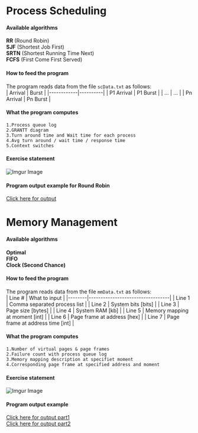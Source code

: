 # Process Scheduling
#### Available algorithms
**RR** (Round Robin) <br/> **SJF** (Shortest Job First) <br/> **SRTN** (Shortest Running Time Next) <br/> **FCFS** (First Come First Served)

#### How to feed the program
The program reads data from the file ```scData.txt``` as follows: <br/>
| Arrival    | Burst    |
|------------|----------|
| P1 Arrival | P1 Burst |
| ...        | ...      |
| Pn Arrival | Pn Burst |

#### What the program computes
```1.Process queue log``` <br/>
```2.GRANTT diagram``` <br/>
```3.Turn around time and Wait time for each process``` <br/>
```4.Avg turn around / wait time / response time``` <br/>
```5.Context switches```

#### Exercise statement
![Imgur Image](https://i.imgur.com/L2hgxm3.png)

#### Program output example for Round Robin
[Click here for output](https://i.imgur.com/o3q3zQH.png)

# Memory Management
#### Available algorithms
**Optimal** <br/>
**FIFO** <br/>
**Clock (Second Chance)**

#### How to feed the program
The program reads data from the file ```mmData.txt``` as follows: <br/>
| Line # | What to input                    |
|--------|----------------------------------|
| Line 1 | Comma separated process list     |
| Line 2 | System bits [bits]               |
| Line 3 | Page size [bytes]                |
| Line 4 | System RAM [kb]                  |
| Line 5 | Memory mapping at moment [int]   |
| Line 6 | Page frame at address [hex]      |
| Line 7 | Page frame at address time [int] |

#### What the program computes
```1.Number of virtual pages & page frames``` <br/>
```2.Failure count with process queue log``` <br/>
```3.Memory mapping description at specifiet moment``` <br/>
```4.Corresponding page frame at specified address and moment``` 

#### Exercise statement
![Imgur Image](https://i.imgur.com/Rm9s3ar.png)

#### Program output example
[Click here for output part1](https://i.imgur.com/dEU83OF.png) <br/>
[Click here for output part2](https://i.imgur.com/ck0Vr2p.png)


